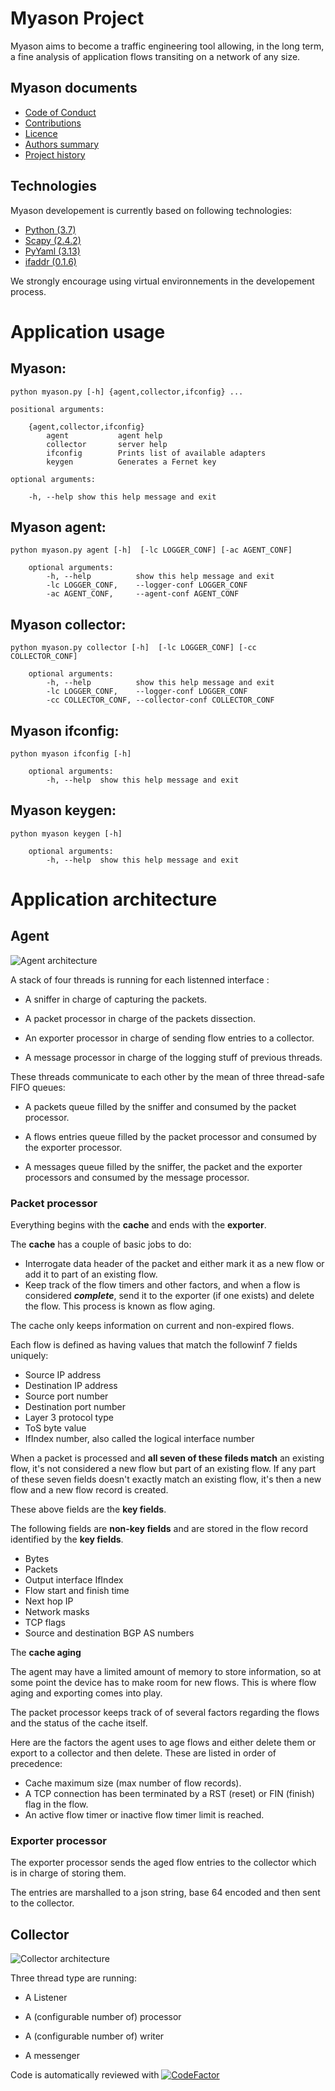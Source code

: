 # Myason Project

Myason aims to become a traffic engineering tool allowing, in the long term, a fine analysis
of application flows transiting on a network of any size.

## Myason documents

- [Code of Conduct](CODE_OF_CONDUCT.md)
- [Contributions](CONTRIBUTING.md)
- [Licence](LICENCE.md)
- [Authors summary](AUTHORS.md)
- [Project history](HISTORY.md)

## Technologies

Myason developement is currently based on following technologies:

- [Python (3.7)](https://www.python.org)
- [Scapy (2.4.2)](https://scapy.net/)
- [PyYaml (3.13)](https://pyyaml.org/wiki/PyYAML)
- [ifaddr (0.1.6)](https://github.com/pydron/ifaddr)

We strongly encourage using virtual environnements in the developement process. 

# Application usage
## Myason:

    python myason.py [-h] {agent,collector,ifconfig} ...

    positional arguments:

        {agent,collector,ifconfig}
            agent           agent help
            collector       server help
            ifconfig        Prints list of available adapters
            keygen          Generates a Fernet key

    optional arguments:

        -h, --help show this help message and exit

## Myason agent:

    python myason.py agent [-h]  [-lc LOGGER_CONF] [-ac AGENT_CONF]

        optional arguments:
            -h, --help          show this help message and exit
            -lc LOGGER_CONF,    --logger-conf LOGGER_CONF
            -ac AGENT_CONF,     --agent-conf AGENT_CONF

## Myason collector:

    python myason.py collector [-h]  [-lc LOGGER_CONF] [-cc COLLECTOR_CONF]

        optional arguments:
            -h, --help          show this help message and exit
            -lc LOGGER_CONF,    --logger-conf LOGGER_CONF
            -cc COLLECTOR_CONF, --collector-conf COLLECTOR_CONF

## Myason ifconfig:

    python myason ifconfig [-h]

        optional arguments:
            -h, --help  show this help message and exit

## Myason keygen:

    python myason keygen [-h]

        optional arguments:
            -h, --help  show this help message and exit

# Application architecture

## Agent

![Agent architecture](images/myason_agent_architecture.jpg)

A stack of four threads is running for each listenned interface :

- A sniffer in charge of capturing the packets.

- A packet processor in charge of the packets dissection.

- An exporter processor in charge of sending flow entries to a collector.

- A message processor in charge of the logging stuff of previous threads.

These threads communicate to each other by the mean of three thread-safe FIFO queues:

- A packets queue filled by the sniffer and consumed by the packet processor.


- A flows entries queue filled by the packet processor and consumed by
the exporter processor.

- A messages queue filled by the sniffer, the packet and the exporter processors
and consumed by the message processor.

### Packet processor

Everything begins with the **cache** and ends with the **exporter**.

The **cache** has a couple of basic jobs to do:

- Interrogate data header of the packet and either mark it as a new flow or add it to part of an existing flow.
- Keep track of the flow timers and other factors, and when a flow is considered _**complete**_,
send it to the exporter (if one exists) and delete the flow. This process is known as flow aging.

The cache only keeps information on current and non-expired flows.

Each flow is defined as having values that match the followinf 7 fields uniquely:

- Source IP address
- Destination IP address
- Source port number
- Destination port number
- Layer 3 protocol type
- ToS byte value
- IfIndex number, also called the logical interface number

When a packet is processed and **all seven of these fileds match** an existing flow, it's not considered a
new flow but part of an existing flow. If any part of these seven fields doesn't exactly match an existing
flow, it's then a new flow and a new flow record is created.

These above fields are the **key fields**.

The following fields are **non-key fields** and are stored in the flow record identified by the **key fields**.

- Bytes
- Packets
- Output interface IfIndex
- Flow start and finish time
- Next hop IP
- Network masks
- TCP flags
- Source and destination BGP AS numbers

The **cache aging** 

The agent may have a limited amount of memory to store information, so at some point the device has to make
room for new flows. This is where flow aging and exporting comes into play.

The packet processor keeps track of of several factors regarding the flows and the status of the cache itself.

Here are the factors the agent uses to age flows and either delete them or export to a collector and
then delete. These are listed in order of precedence:

- Cache maximum size (max number of flow records).
- A TCP connection has been terminated by a RST (reset) or FIN (finish) flag in the flow.
- An active flow timer or inactive flow timer limit is reached.

### Exporter processor

The exporter processor sends the aged flow entries to the collector which is in
charge of storing them.

The entries are marshalled to a json string, base 64 encoded and then sent to the
collector.

## Collector

![Collector architecture](images/myason_collector_architecture.jpg)


Three thread type are running:

- A Listener

- A (configurable number of) processor

- A (configurable number of) writer

- A messenger

Code is automatically reviewed with 
[![CodeFactor](https://www.codefactor.io/repository/github/thierrydecker/myason/badge)](https://www.codefactor.io/repository/github/thierrydecker/myason)